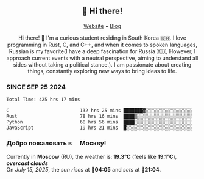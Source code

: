 <h2 align="center">👋 Hi there!</h2>
<p align="center">
  <a href="https://urdekcah.ru">Website</a> •
  <a href="https://urdekcah.blog">Blog</a>
</p>

<p align="center">
  Hi there! 👋 I'm a curious student residing in South Korea 🇰🇷. I love programming in Rust, C, and C++, and when it comes to spoken languages, Russian is my favorite(I have a deep fascination for Russia 🇷🇺, However, I approach current events with a neutral perspective, aiming to understand all sides without taking a political stance.). I am passionate about creating things, constantly exploring new ways to bring ideas to life.
</p>

### SINCE SEP 25 2024
<!--START_SECTION:waka-->
<!--LAST_WAKA_UPDATE:2025-07-13 18:08:47-->
```txt
Total Time: 425 hrs 17 mins

C                          132 hrs 25 mins ███████▓░░░░░░░░░░░░░░░░░   30.30 %
Rust                       78 hrs 16 mins  ████▒░░░░░░░░░░░░░░░░░░░░   17.91 %
Python                     68 hrs 56 mins  ████░░░░░░░░░░░░░░░░░░░░░   15.77 %
JavaScript                 19 hrs 21 mins  █░░░░░░░░░░░░░░░░░░░░░░░░   04.43 %
```
<!--END_SECTION:waka-->

<h3>Добро пожаловать в <img src="https://cdn-icons-png.flaticon.com/512/197/197408.png" width="13"/> Москву!</h3>

<!--START_SECTION:weather:moscow-->
<!--LAST_WEATHER_UPDATE:2025-07-15 00:32:14-->
Currently in **Moscow** (RU), the weather is: **19.3°C** (feels like **19.1°C**), ***overcast clouds***<br/>
On *July 15, 2025*, the *sun rises* at 🌅**04:05** and *sets* at 🌇**21:04**.
<!--END_SECTION:weather-->
